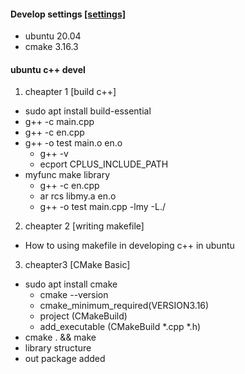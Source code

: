 #### __Develop settings__ [[settings]](https://ladofa.blogspot.com/2020/08/c-2.html)
- ubuntu 20.04
- cmake 3.16.3

#### ubuntu c++ devel
1. cheapter 1 [build c++]
- sudo apt install build-essential 
- g++ -c main.cpp
- g++ -c en.cpp
- g++ -o test main.o en.o
    - g++ -v
    - ecport CPLUS_INCLUDE_PATH
- myfunc make library
    - g++ -c en.cpp
    - ar rcs libmy.a en.o
    - g++ -o test main.cpp -lmy -L./
2. cheapter 2 [writing makefile]
- How to using makefile in developing c++ in ubuntu 

3. cheapter3 [CMake Basic] 
- sudo apt install cmake
    - cmake --version 
    - cmake_minimum_required(VERSION3.16)
    - project (CMakeBuild)
    - add_executable (CMakeBuild *.cpp *.h)
- cmake . && make
- library structure
- out package added